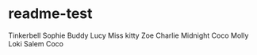 # readme-test
Tinkerbell
Sophie
Buddy
Lucy
Miss kitty
Zoe
Charlie
Midnight
Coco
Molly
Loki
Salem
Coco